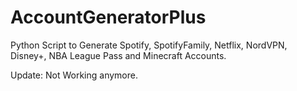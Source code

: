 # AccountGeneratorPlus 
Python Script to Generate Spotify, SpotifyFamily, Netflix, NordVPN, Disney+, NBA League Pass and Minecraft Accounts.

Update: Not Working anymore.
